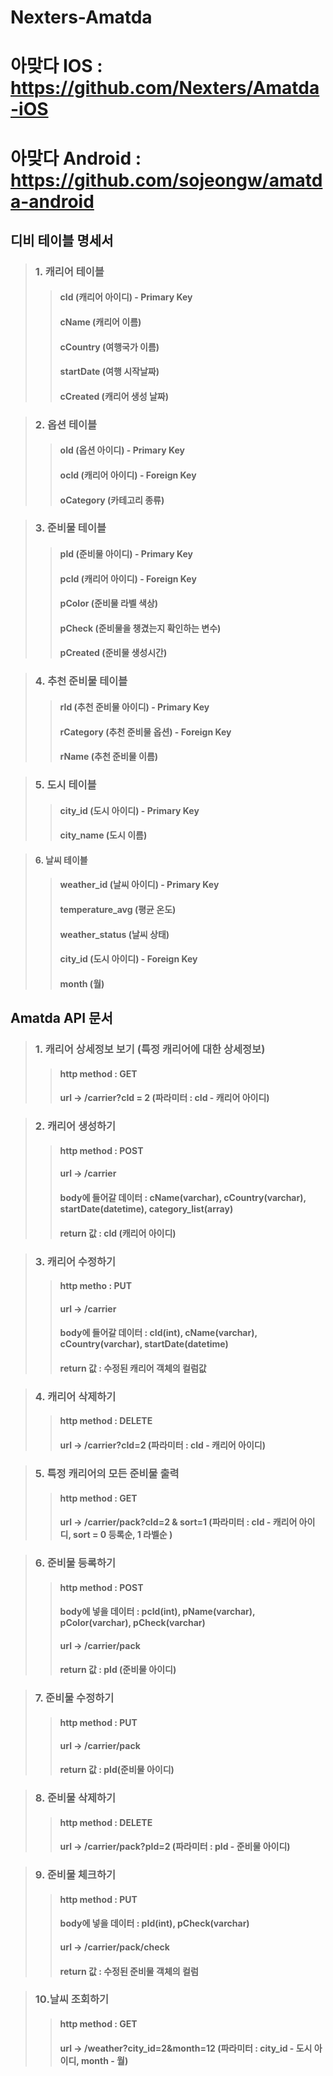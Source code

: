 
# Nexters-Amatda

# 아맞다 IOS : https://github.com/Nexters/Amatda-iOS
# 아맞다 Android : https://github.com/sojeongw/amatda-android

## 디비 테이블 명세서

>### 1. 캐리어 테이블
>>#### cId (캐리어 아이디) - Primary Key
>>#### cName (캐리어 이름)
>>#### cCountry (여행국가 이름)
>>#### startDate (여행 시작날짜)
>>#### cCreated (캐리어 생성 날짜)

>### 2. 옵션 테이블
>>#### oId (옵션 아이디) - Primary Key
>>#### ocId (캐리어 아이디) - Foreign Key
>>#### oCategory (카테고리 종류)

>### 3. 준비물 테이블
>>#### pId (준비물 아이디) - Primary Key
>>#### pcId (캐리어 아이디) - Foreign Key
>>#### pColor (준비물 라벨 색상)
>>#### pCheck (준비물을 챙겼는지 확인하는 변수)
>>#### pCreated (준비물 생성시간)

>### 4. 추천 준비물 테이블
>>#### rId (추천 준비물 아이디) - Primary Key
>>#### rCategory (추천 준비물 옵션) - Foreign Key
>>#### rName (추천 준비물 이름)

>### 5. 도시 테이블
>>#### city_id (도시 아이디) - Primary Key
>>#### city_name (도시 이름)

>#### 6. 날씨 테이블
>>#### weather_id (날씨 아이디) - Primary Key
>>#### temperature_avg (평균 온도)
>>#### weather_status (날씨 상태)
>>#### city_id (도시 아이디) - Foreign Key
>>#### month (월)

## Amatda API 문서

>### 1. 캐리어 상세정보 보기 (특정 캐리어에 대한 상세정보)
>>#### http method : GET
>>#### url -> /carrier?cId = 2 (파라미터 : cId - 캐리어 아이디)

>### 2. 캐리어 생성하기
>>#### http method : POST
>>#### url -> /carrier
>>#### body에 들어갈 데이터 : cName(varchar), cCountry(varchar), startDate(datetime), category_list(array)
>>#### return 값 : cId (캐리어 아이디)

>### 3. 캐리어 수정하기
>>#### http metho : PUT
>>#### url -> /carrier
>>#### body에 들어갈 데이터 : cId(int), cName(varchar), cCountry(varchar), startDate(datetime)
>>#### return 값 : 수정된 캐리어 객체의 컬럼값

>### 4. 캐리어 삭제하기
>>#### http method : DELETE
>>#### url -> /carrier?cId=2 (파라미터 : cId - 캐리어 아이디)

>### 5. 특정 캐리어의 모든 준비물 출력
>>#### http method : GET
>>#### url -> /carrier/pack?cId=2 & sort=1 (파라미터 : cId - 캐리어 아이디, sort = 0 등록순, 1 라벨순 )

>### 6. 준비물 등록하기
>>#### http method : POST
>>#### body에 넣을 데이터 : pcId(int), pName(varchar), pColor(varchar), pCheck(varchar)
>>#### url -> /carrier/pack
>>#### return 값 : pId (준비물 아이디)

>### 7. 준비물 수정하기
>>#### http method : PUT
>>#### url -> /carrier/pack
>>#### return 값  : pId(준비물 아이디)

>### 8. 준비물 삭제하기
>>#### http method : DELETE
>>#### url -> /carrier/pack?pId=2 (파라미터 : pId - 준비물 아이디)

>### 9. 준비물 체크하기
>>#### http method : PUT
>>#### body에 넣을 데이터  : pId(int), pCheck(varchar)
>>#### url -> /carrier/pack/check
>>#### return 값 : 수정된 준비물 객체의 컬럼

>### 10.날씨 조회하기
>>#### http method : GET
>>#### url -> /weather?city_id=2&month=12 (파라미터 : city_id - 도시 아이디, month - 월)





